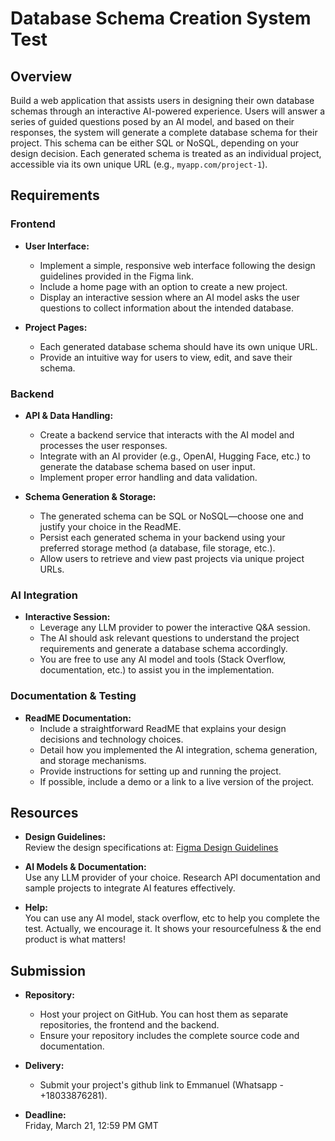 # Database Schema Creation System Test

## Overview
Build a web application that assists users in designing their own database schemas through an interactive AI-powered experience. Users will answer a series of guided questions posed by an AI model, and based on their responses, the system will generate a complete database schema for their project. This schema can be either SQL or NoSQL, depending on your design decision. Each generated schema is treated as an individual project, accessible via its own unique URL (e.g., `myapp.com/project-1`).

## Requirements

### Frontend
- **User Interface:**  
  - Implement a simple, responsive web interface following the design guidelines provided in the Figma link.  
  - Include a home page with an option to create a new project.
  - Display an interactive session where an AI model asks the user questions to collect information about the intended database.

- **Project Pages:**  
  - Each generated database schema should have its own unique URL.
  - Provide an intuitive way for users to view, edit, and save their schema.

### Backend
- **API & Data Handling:**  
  - Create a backend service that interacts with the AI model and processes the user responses.
  - Integrate with an AI provider (e.g., OpenAI, Hugging Face, etc.) to generate the database schema based on user input.
  - Implement proper error handling and data validation.

- **Schema Generation & Storage:**  
  - The generated schema can be SQL or NoSQL—choose one and justify your choice in the ReadME.
  - Persist each generated schema in your backend using your preferred storage method (a database, file storage, etc.).
  - Allow users to retrieve and view past projects via unique project URLs.

### AI Integration
- **Interactive Session:**  
  - Leverage any LLM provider to power the interactive Q&A session.
  - The AI should ask relevant questions to understand the project requirements and generate a database schema accordingly.
  - You are free to use any AI model and tools (Stack Overflow, documentation, etc.) to assist you in the implementation.

### Documentation & Testing
- **ReadME Documentation:**  
  - Include a straightforward ReadME that explains your design decisions and technology choices.
  - Detail how you implemented the AI integration, schema generation, and storage mechanisms.
  - Provide instructions for setting up and running the project.
  - If possible, include a demo or a link to a live version of the project.

## Resources
- **Design Guidelines:**  
  Review the design specifications at: [Figma Design Guidelines](https://www.figma.com/design/sTaho4kTFib0OmS5Q1H3pd/Full-Stack-Test)
  
- **AI Models & Documentation:**  
  Use any LLM provider of your choice. Research API documentation and sample projects to integrate AI features effectively.

- **Help:**  
  You can use any AI model, stack overflow, etc to help you complete the test. Actually, we encourage it. It shows your resourcefulness & the end product is what matters!

## Submission
- **Repository:**  
  - Host your project on GitHub. You can host them as separate repositories, the frontend and the backend.
  - Ensure your repository includes the complete source code and documentation.

- **Delivery:**  
  - Submit your project's github link to Emmanuel (Whatsapp - +18033876281).

- **Deadline:**  
  Friday, March 21, 12:59 PM GMT

